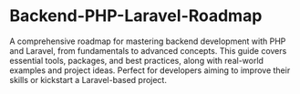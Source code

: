 # Backend-PHP-Laravel-Roadmap
A comprehensive roadmap for mastering backend development with PHP and Laravel, from fundamentals to advanced concepts. This guide covers essential tools, packages, and best practices, along with real-world examples and project ideas. Perfect for developers aiming to improve their skills or kickstart a Laravel-based project.
